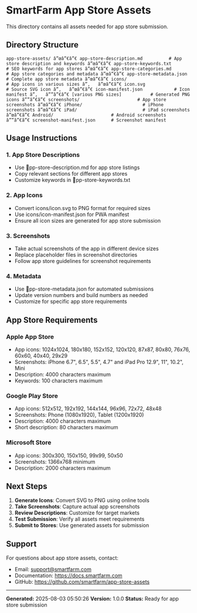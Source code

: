 ﻿# SmartFarm App Store Assets

This directory contains all assets needed for app store submission.

## Directory Structure

`
app-store-assets/
â”œâ”€â”€ app-store-description.md          # App store description and keywords
â”œâ”€â”€ app-store-keywords.txt            # SEO keywords for app stores
â”œâ”€â”€ app-store-categories.md           # App store categories and metadata
â”œâ”€â”€ app-store-metadata.json           # Complete app store metadata
â”œâ”€â”€ icons/                            # App icons in various sizes
â”‚   â”œâ”€â”€ icon.svg                      # Source SVG icon
â”‚   â”œâ”€â”€ icon-manifest.json            # Icon manifest
â”‚   â””â”€â”€ [various PNG sizes]           # Generated PNG icons
â””â”€â”€ screenshots/                      # App store screenshots
    â”œâ”€â”€ iPhone/                       # iPhone screenshots
    â”œâ”€â”€ iPad/                         # iPad screenshots
    â”œâ”€â”€ Android/                      # Android screenshots
    â””â”€â”€ screenshot-manifest.json      # Screenshot manifest
`

## Usage Instructions

### 1. App Store Descriptions
- Use pp-store-description.md for app store listings
- Copy relevant sections for different app stores
- Customize keywords in pp-store-keywords.txt

### 2. App Icons
- Convert icons/icon.svg to PNG format for required sizes
- Use icons/icon-manifest.json for PWA manifest
- Ensure all icon sizes are generated for app store submission

### 3. Screenshots
- Take actual screenshots of the app in different device sizes
- Replace placeholder files in screenshot directories
- Follow app store guidelines for screenshot requirements

### 4. Metadata
- Use pp-store-metadata.json for automated submissions
- Update version numbers and build numbers as needed
- Customize for specific app store requirements

## App Store Requirements

### Apple App Store
- App icons: 1024x1024, 180x180, 152x152, 120x120, 87x87, 80x80, 76x76, 60x60, 40x40, 29x29
- Screenshots: iPhone 6.7", 6.5", 5.5", 4.7" and iPad Pro 12.9", 11", 10.2", Mini
- Description: 4000 characters maximum
- Keywords: 100 characters maximum

### Google Play Store
- App icons: 512x512, 192x192, 144x144, 96x96, 72x72, 48x48
- Screenshots: Phone (1080x1920), Tablet (1200x1920)
- Description: 4000 characters maximum
- Short description: 80 characters maximum

### Microsoft Store
- App icons: 300x300, 150x150, 99x99, 50x50
- Screenshots: 1366x768 minimum
- Description: 2000 characters maximum

## Next Steps

1. **Generate Icons**: Convert SVG to PNG using online tools
2. **Take Screenshots**: Capture actual app screenshots
3. **Review Descriptions**: Customize for target markets
4. **Test Submission**: Verify all assets meet requirements
5. **Submit to Stores**: Use generated assets for submission

## Support

For questions about app store assets, contact:
- Email: support@smartfarm.com
- Documentation: https://docs.smartfarm.com
- GitHub: https://github.com/smartfarm/app-store-assets

---

**Generated:** 2025-08-03 05:50:26
**Version:** 1.0.0
**Status:** Ready for app store submission
